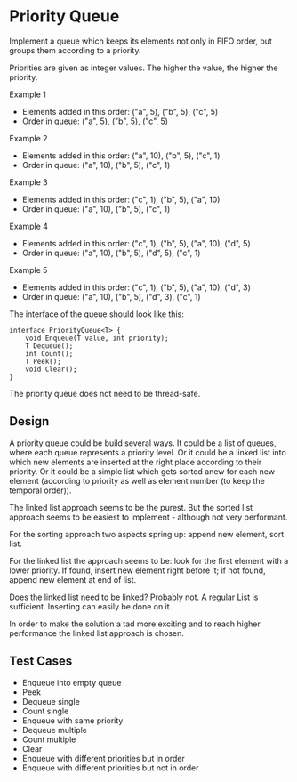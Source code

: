 # Priority Queue
Implement a queue which keeps its elements not only in FIFO order, but groups them according to a priority.

Priorities are given as integer values. The higher the value, the higher the priority.

Example 1

* Elements added in this order: ("a", 5), ("b", 5), ("c", 5)
* Order in queue:  ("a", 5), ("b", 5), ("c", 5)

Example 2

* Elements added in this order: ("a", 10), ("b", 5), ("c", 1)
* Order in queue:  ("a", 10), ("b", 5), ("c", 1)

Example 3

* Elements added in this order:  ("c", 1), ("b", 5), ("a", 10)
* Order in queue:  ("a", 10), ("b", 5), ("c", 1)

Example 4

* Elements added in this order:  ("c", 1), ("b", 5), ("a", 10), ("d", 5)
* Order in queue:  ("a", 10), ("b", 5), ("d", 5), ("c", 1)

Example 5

* Elements added in this order:  ("c", 1), ("b", 5), ("a", 10), ("d", 3)
* Order in queue:  ("a", 10), ("b", 5), ("d", 3), ("c", 1)

The interface of the queue should look like this:

	interface PriorityQueue<T> {
		void Enqueue(T value, int priority);
		T Dequeue();
		int Count();
		T Peek();
		void Clear();
	}

The priority queue does not need to be thread-safe.

## Design
A priority queue could be build several ways. It could be a list of queues, where each queue represents a priority level. Or it could be a linked list into which new elements are inserted at the right place according to their priority. Or it could be a simple list which gets sorted anew for each new element (according to priority as well as element number (to keep the temporal order)).

The linked list approach seems to be the purest. But the sorted list approach seems to be easiest to implement - although not very performant.

For the sorting approach two aspects spring up: append new element, sort list.

For the linked list the approach seems to be: look for the first element with a lower priority. If found, insert new element right before it; if not found, append new element at end of list.

Does the linked list need to be linked? Probably not. A regular List<T> is sufficient. Inserting can easily be done on it.

In order to make the solution a tad more exciting and to reach higher performance the linked list approach is chosen.

## Test Cases

* Enqueue into empty queue
* Peek
* Dequeue single
* Count single
* Enqueue with same priority
* Dequeue multiple
* Count multiple
* Clear
* Enqueue with different priorities but in order
* Enqueue with different priorities but not in order
